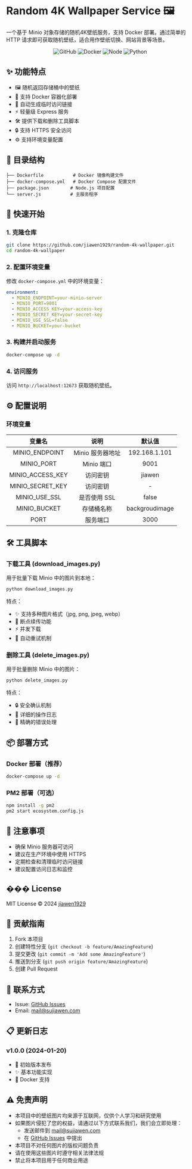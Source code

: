 # Random 4K Wallpaper Service 🖼️

一个基于 Minio 对象存储的随机4K壁纸服务，支持 Docker 部署。通过简单的 HTTP 请求即可获取随机壁纸，适合用作壁纸切换、网站背景等场景。

<div align="center">

![GitHub](https://img.shields.io/github/license/jiawen1929/random-4k-wallpaper)
![Docker](https://img.shields.io/badge/docker-ready-blue.svg)
![Node](https://img.shields.io/badge/node-%3E%3D18-green.svg)
![Python](https://img.shields.io/badge/python-3.x-blue.svg)

</div>

## ✨ 功能特点

- 🖼️ 随机返回存储桶中的壁纸
- 🐳 支持 Docker 容器化部署
- 🔄 自动生成临时访问链接
- ⚡ 轻量级 Express 服务
- 🛠️ 提供下载和删除工具脚本
- 🔒 支持 HTTPS 安全访问
- ⚙️ 支持环境变量配置

## 📁 目录结构

```tree
├── Dockerfile           # Docker 镜像构建文件
├── docker-compose.yml   # Docker Compose 配置文件
├── package.json        # Node.js 项目配置
└── server.js           # 主服务程序
```

## 🚀 快速开始

### 1. 克隆仓库

```bash
git clone https://github.com/jiawen1929/random-4k-wallpaper.git
cd random-4k-wallpaper
```

### 2. 配置环境变量

修改 `docker-compose.yml` 中的环境变量：

```yaml
environment:
  - MINIO_ENDPOINT=your-minio-server
  - MINIO_PORT=9001
  - MINIO_ACCESS_KEY=your-access-key
  - MINIO_SECRET_KEY=your-secret-key
  - MINIO_USE_SSL=false
  - MINIO_BUCKET=your-bucket
```

### 3. 构建并启动服务

```bash
docker-compose up -d
```

### 4. 访问服务

访问 `http://localhost:12673` 获取随机壁纸。

## ⚙️ 配置说明

### 环境变量

| 变量名 | 说明 | 默认值 |
|:--------:|:------:|:--------:|
| MINIO_ENDPOINT | Minio 服务器地址 | 192.168.1.101 |
| MINIO_PORT | Minio 端口 | 9001 |
| MINIO_ACCESS_KEY | 访问密钥 | jiawen |
| MINIO_SECRET_KEY | 访问密钥 | - |
| MINIO_USE_SSL | 是否使用 SSL | false |
| MINIO_BUCKET | 存储桶名称 | backgroudimage |
| PORT | 服务端口 | 3000 |

## 🛠️ 工具脚本

### 下载工具 (download_images.py)

用于批量下载 Minio 中的图片到本地：

```bash
python download_images.py
```

特点：
- ✨ 支持多种图片格式（jpg, png, jpeg, webp）
- 🔄 断点续传功能
- ⚡ 并发下载
- 🔁 自动重试机制

### 删除工具 (delete_images.py)

用于批量删除 Minio 中的图片：

```bash
python delete_images.py
```

特点：
- 🔒 安全确认机制
- 📝 详细的操作日志
- 🎯 精确的错误处理

## 📦 部署方式

### Docker 部署（推荐）
```bash
docker-compose up -d
```

### PM2 部署（可选）
```bash
npm install -g pm2
pm2 start ecosystem.config.js
```

## 📝 注意事项

- 确保 Minio 服务器可访问
- 建议在生产环境中使用 HTTPS
- 定期检查和清理临时访问链接
- 建议配置访问日志和监控

## ��� License

MIT License © 2024 [jiawen1929](https://github.com/jiawen1929)

## 🤝 贡献指南

1. Fork 本项目
2. 创建特性分支 (`git checkout -b feature/AmazingFeature`)
3. 提交更改 (`git commit -m 'Add some AmazingFeature'`)
4. 推送到分支 (`git push origin feature/AmazingFeature`)
5. 创建 Pull Request

## 📮 联系方式

- Issue: [GitHub Issues](https://github.com/jiawen1929/random-4k-wallpaper/issues)
- Email: mail@sujiawen.com

## 📋 更新日志

### v1.0.0 (2024-01-20)
- 🎉 初始版本发布
- ✨ 基本功能实现
- 🐳 Docker 支持

## ⚠️ 免责声明

- 本项目中的壁纸图片均来源于互联网，仅供个人学习和研究使用
- 如果图片侵犯了您的权益，请通过以下方式联系我们，我们会立即处理：
  - 发送邮件到 mail@sujiawen.com
  - 在 [GitHub Issues](https://github.com/jiawen1929/random-4k-wallpaper/issues) 中提出
- 本项目不对任何图片的版权问题负责
- 请在使用这些图片时遵守相关法律法规
- 禁止将本项目用于任何商业用途